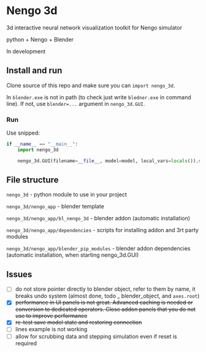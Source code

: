 # Nengo 3d

3d interactive neural network visualization toolkit for Nengo simulator

python + Nengo + Blender

In development

## Install and run

Clone source of this repo and make sure you can `import nengo_3d`.

In `blender.exe` is not in path (to check just write `bledner.exe` in command line). If not, use `blender=...` argument
in `nengo_3d.GUI`.

### Run

Use snipped:

```python
if __name__ == "__main__":
    import nengo_3d

    nengo_3d.GUI(filename=__file__, model=model, local_vars=locals()).start()
```

## File structure

`nengo_3d` - python module to use in your project

`nengo_3d/nengo_app` - blender template

`nengo_3d/nengo_app/bl_nengo_3d` - blender addon (automatic installation)

`nengo_3d/nengo_app/dependencies` - scripts for installing addon and 3rt party modules

`nengo_3d/nengo_app/blender_pip_modules` - blender addon dependencies (automatic installation, when starting
nengo_3d.GUI)

## Issues

- [ ] do not store pointer directly to blender object, refer to them by name, it breaks undo system (almost done, todo _
  blender_object, and `axes.root`)
- [x] ~~performance in UI panels is not great. Advanced caching is needed or conversion to dedicated operators. Close
  addon panels that you do not use to improve performance~~
- [x] ~~re-test save model state and restoring connection~~
- [ ] lines example is not working
- [ ] allow for scrubbing data and stepping simulation even if reset is required